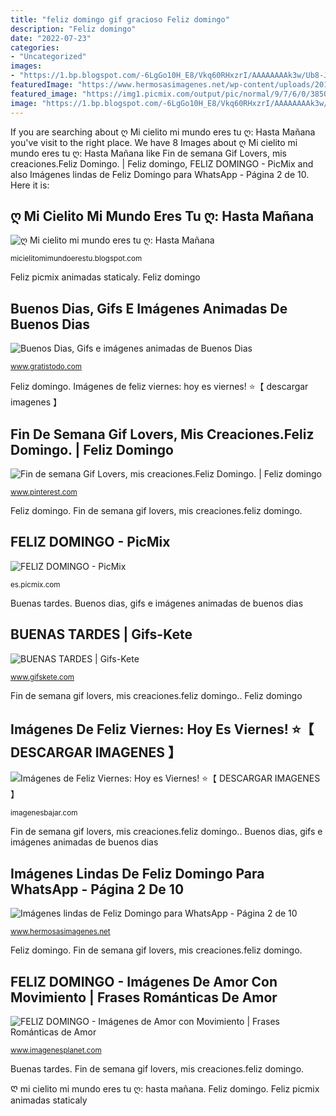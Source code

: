 ```yaml
---
title: "feliz domingo gif gracioso Feliz domingo"
description: "Feliz domingo"
date: "2022-07-23"
categories:
- "Uncategorized"
images:
- "https://1.bp.blogspot.com/-6LgGo10H_E8/Vkq60RHxzrI/AAAAAAAAk3w/Ub8-JlhbZIo/s1600/332q.gif"
featuredImage: "https://www.hermosasimagenes.net/wp-content/uploads/2019/09/Frases-y-imágenes-lindas-de-Feliz-Domingo-19.jpg"
featured_image: "https://img1.picmix.com/output/pic/normal/9/7/6/0/3850679_4298f.gif"
image: "https://1.bp.blogspot.com/-6LgGo10H_E8/Vkq60RHxzrI/AAAAAAAAk3w/Ub8-JlhbZIo/s1600/332q.gif"
---
```


If you are searching about ღ Mi cielito mi mundo eres tu ღ: Hasta Mañana you've visit to the right place. We have 8 Images about ღ Mi cielito mi mundo eres tu ღ: Hasta Mañana like Fin de semana Gif Lovers, mis creaciones.Feliz Domingo. | Feliz domingo, FELIZ DOMINGO - PicMix and also Imágenes lindas de Feliz Domingo para WhatsApp - Página 2 de 10. Here it is:

## ღ Mi Cielito Mi Mundo Eres Tu ღ: Hasta Mañana

![ღ Mi cielito mi mundo eres tu ღ: Hasta Mañana](https://1.bp.blogspot.com/-6LgGo10H_E8/Vkq60RHxzrI/AAAAAAAAk3w/Ub8-JlhbZIo/s1600/332q.gif "Ღ mi cielito mi mundo eres tu ღ: hasta mañana")

<small>micielitomimundoerestu.blogspot.com</small>

Feliz picmix animadas staticaly. Feliz domingo

## Buenos Dias, Gifs E Imágenes Animadas De Buenos Dias

![Buenos Dias, Gifs e imágenes animadas de Buenos Dias](http://www.gratistodo.com/wp-content/uploads/2017/02/Buenos-Dias-6.gif "Imágenes de feliz viernes: hoy es viernes! ⭐【 descargar imagenes 】 ️")

<small>www.gratistodo.com</small>

Feliz domingo. Imágenes de feliz viernes: hoy es viernes! ⭐【 descargar imagenes 】 ️

## Fin De Semana Gif Lovers, Mis Creaciones.Feliz Domingo. | Feliz Domingo

![Fin de semana Gif Lovers, mis creaciones.Feliz Domingo. | Feliz domingo](https://i.pinimg.com/originals/16/ac/c7/16acc77a83d50d8789b3571dd36c0065.gif "Buenas tardes")

<small>www.pinterest.com</small>

Feliz domingo. Fin de semana gif lovers, mis creaciones.feliz domingo.

## FELIZ DOMINGO - PicMix

![FELIZ DOMINGO - PicMix](https://img1.picmix.com/output/pic/normal/9/7/6/0/3850679_4298f.gif "Imágenes lindas de feliz domingo para whatsapp")

<small>es.picmix.com</small>

Buenas tardes. Buenos dias, gifs e imágenes animadas de buenos dias

## BUENAS TARDES | Gifs-Kete

![BUENAS TARDES | Gifs-Kete](https://www.gifskete.com/wp-content/uploads/2020/08/TARDE24AGOS.gif "Feliz domingo")

<small>www.gifskete.com</small>

Fin de semana gif lovers, mis creaciones.feliz domingo.. Feliz domingo

## Imágenes De Feliz Viernes: Hoy Es Viernes! ⭐【 DESCARGAR IMAGENES 】 ️

![Imágenes de Feliz Viernes: Hoy es Viernes! ⭐【 DESCARGAR IMAGENES 】 ️](http://3.bp.blogspot.com/-CH9zZ4n_iz8/WwUGH4dkhWI/AAAAAAAB5d4/NtW90kWzFt4wEonf9K5kU7fH-SB6gNoogCK4BGAYYCw/s1600/imagenes-feliz-viernes%2B4.gif "Buenos dias, gifs e imágenes animadas de buenos dias")

<small>imagenesbajar.com</small>

Fin de semana gif lovers, mis creaciones.feliz domingo.. Buenos dias, gifs e imágenes animadas de buenos dias

## Imágenes Lindas De Feliz Domingo Para WhatsApp - Página 2 De 10

![Imágenes lindas de Feliz Domingo para WhatsApp - Página 2 de 10](https://www.hermosasimagenes.net/wp-content/uploads/2019/09/Frases-y-imágenes-lindas-de-Feliz-Domingo-19.jpg "Feliz domingo")

<small>www.hermosasimagenes.net</small>

Feliz domingo. Fin de semana gif lovers, mis creaciones.feliz domingo.

## FELIZ DOMINGO - Imágenes De Amor Con Movimiento | Frases Románticas De Amor

![FELIZ DOMINGO - Imágenes de Amor con Movimiento | Frases Románticas de Amor](http://1.bp.blogspot.com/-oROuszpXcAs/VeuZY_UmwzI/AAAAAAAARAU/dZfILlW7Uf8/s1600/FELIZ-DOMINGO.gif "Feliz domingo")

<small>www.imagenesplanet.com</small>

Buenas tardes. Fin de semana gif lovers, mis creaciones.feliz domingo.

Ღ mi cielito mi mundo eres tu ღ: hasta mañana. Feliz domingo. Feliz picmix animadas staticaly
